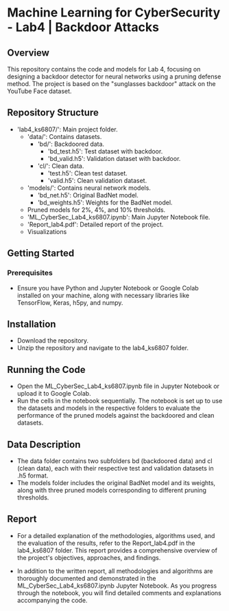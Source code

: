 # Machine Learning for CyberSecurity - Lab4 | Backdoor Attacks
## Overview
This repository contains the code and models for Lab 4, focusing on designing a backdoor detector for neural networks using a pruning defense method. The project is based on the "sunglasses backdoor" attack on the YouTube Face dataset.
## Repository Structure
- 'lab4_ks6807/': Main project folder.
  - 'data/': Contains datasets.
    - 'bd/': Backdoored data.
      - 'bd_test.h5': Test dataset with backdoor.
       - 'bd_valid.h5': Validation dataset with backdoor.
     - 'cl/': Clean data.
       - 'test.h5': Clean test dataset.
       - 'valid.h5': Clean validation dataset.
  - 'models/': Contains neural network models.
    - 'bd_net.h5': Original BadNet model.
    - 'bd_weights.h5': Weights for the BadNet model.
  - Pruned models for 2%, 4%, and 10% thresholds.
  - 'ML_CyberSec_Lab4_ks6807.ipynb': Main Jupyter Notebook file.
  - 'Report_lab4.pdf': Detailed report of the project.
  - Visualizations
## Getting Started
### Prerequisites
- Ensure you have Python and Jupyter Notebook or Google Colab installed on your machine, along with necessary libraries like TensorFlow, Keras, h5py, and numpy.
## Installation
- Download the repository.
- Unzip the repository and navigate to the lab4_ks6807 folder.
## Running the Code
- Open the ML_CyberSec_Lab4_ks6807.ipynb file in Jupyter Notebook or upload it to Google Colab.
- Run the cells in the notebook sequentially. The notebook is set up to use the datasets and models in the respective folders to evaluate the performance of the pruned models against the backdoored and clean datasets.
## Data Description
- The data folder contains two subfolders bd (backdoored data) and cl (clean data), each with their respective test and validation datasets in .h5 format.
- The models folder includes the original BadNet model and its weights, along with three pruned models corresponding to different pruning thresholds.

## Report
- For a detailed explanation of the methodologies, algorithms used, and the evaluation of the results, refer to the Report_lab4.pdf in the lab4_ks6807 folder. This report provides a comprehensive overview of the project's objectives, approaches, and findings.

- In addition to the written report, all methodologies and algorithms are thoroughly documented and demonstrated in the ML_CyberSec_Lab4_ks6807.ipynb Jupyter Notebook. As you progress through the notebook, you will find detailed comments and explanations accompanying the code.

